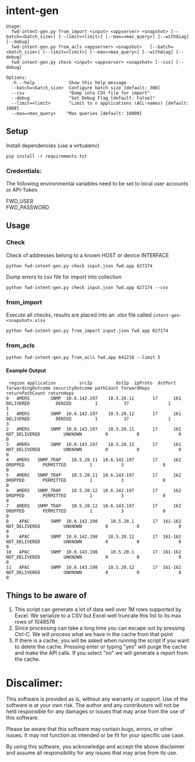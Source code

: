 # intent-gen


```
Usage:
  fwd-intent-gen.py from_import <input> <appserver> <snapshot> [--batch=<batch_size>] [--limit=<limit>] [--max=<max_query>] [--withdiag] [--debug]
  fwd-intent-gen.py from_acls <appserver> <snapshot>   [--batch=<batch_size>] [--limit=<limit>] [--max=<max_query>] [--withdiag] [--debug]
  fwd-intent-gen.py check <input> <appserver> <snapshot> [--csv] [--debug]

Options:
  -h --help             Show this help message
  --batch=<batch_size>  Configure batch size [default: 300]
  --csv                 "Dump into CSV file for import"
  --debug               "Set Debug Flag [default: False]"
  --limit=<limit>       "Limit to n applications (ACL-names) [default: 1000]
  --max=<max_query>    "Max queries [default: 10000]
```

## Setup

Install dependencies (use a virtualenv)

`pip install -r requirements.txt `   

### Credentials: 

The following environmental variables need to be set to local user accounts or API-Token

FWD_USER<BR>
FWD_PASSWORD

## Usage

### Check

Check of addresses belong to a known HOST or device INTERFACE

`python fwd-intent-gen.py check input.json fwd.app 627174`

Dump errors to csv file for import into collection

`python fwd-intent-gen.py check input.json fwd.app 627174 --csv`


### from_import

Execute all checks, results are placed into an .xlsx file called `intent-gen-<snapshot>.xlsx`

`python fwd-intent-gen.py from_import input.json fwd.app 627174`


### from_acls

`python fwd-intent-gen.py from_acls fwd.app 642218 --limit 5`


#### Example Output

```
 region application         srcIp         dstIp  ipProto  dstPort forwardingOutcome securityOutcome pathCount forwardHops returnPathCount returnHops
0   AMERS        SNMP  10.6.142.197    10.5.20.11       17      161         DELIVERED          DENIED         1          37               1          1
1   AMERS        SNMP  10.6.142.197    10.5.20.12       17      161         DELIVERED          DENIED         1          37               1          3
2   AMERS        SNMP  10.6.143.197    10.5.20.11       17      161     NOT_DELIVERED         UNKNOWN         0           0               0          0
3   AMERS        SNMP  10.6.143.197    10.5.20.12       17      161     NOT_DELIVERED         UNKNOWN         0           0               0          0
4   AMERS   SNMP_TRAP    10.5.20.11  10.6.142.197       17      162           DROPPED       PERMITTED         1           3               0          0
5   AMERS   SNMP_TRAP    10.5.20.11  10.6.143.197       17      162           DROPPED       PERMITTED         1           3               0          0
6   AMERS   SNMP_TRAP    10.5.20.12  10.6.142.197       17      162           DROPPED       PERMITTED         1           3               0          0
7   AMERS   SNMP_TRAP    10.5.20.12  10.6.143.197       17      162           DROPPED       PERMITTED         1           3               0          0
8    APAC        SNMP  10.6.142.198     10.5.20.1       17  161-162     NOT_DELIVERED         UNKNOWN         0           0               0          0
9    APAC        SNMP  10.6.142.198    10.5.20.12       17  161-162     NOT_DELIVERED         UNKNOWN         0           0               0          0
10   APAC        SNMP  10.6.143.198     10.5.20.1       17  161-162     NOT_DELIVERED         UNKNOWN         0           0               0          0
11   APAC        SNMP  10.6.143.198    10.5.20.12       17  161-162     NOT_DELIVERED         UNKNOWN         0           0               0          0

```

## Things to be aware of

1. This script can generate a lot of data well over 1M rows supported by Excel. We serialize to a CSV but Excel well truncate this list to its max rows of 1048576
2. Since processing can take a long time you can escape out by pressing Ctrl-C. We will process what we have in the cache from that point
3. If there is a cache, you will be asked when running the script if you want to delete the cache. Pressing enter or typing "yes" will purge the cache and make the API calls. If you select "no" we will generate a report from the cache. 



# Discalimer:

This software is provided as is, without any warranty or support. Use of the software is at your own risk. The author and any contributors will not be held responsible for any damages or issues that may arise from the use of this software.

Please be aware that this software may contain bugs, errors, or other issues. It may not function as intended or be fit for your specific use case.

By using this software, you acknowledge and accept the above disclaimer and assume all responsibility for any issues that may arise from its use.


